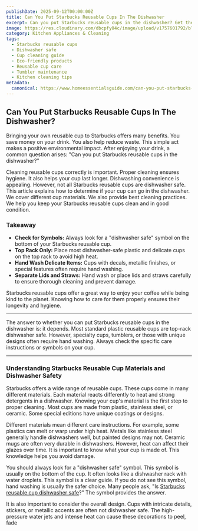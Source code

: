 ```yaml
---
publishDate: 2025-09-12T00:00:00Z
title: Can You Put Starbucks Reusable Cups In The Dishwasher
excerpt: Can you put Starbucks reusable cups in the dishwasher? Get the definitive guide on which cups are dishwasher safe, how to clean them properly, and ensure their longevity.
image: https://res.cloudinary.com/dbcpfy04c/image/upload/v1757601792/blog_image_1757601791_l2wzov.webp
category: Kitchen Appliances & Cleaning
tags:
  - Starbucks reusable cups
  - Dishwasher safe
  - Cup cleaning guide
  - Eco-friendly products
  - Reusable cup care
  - Tumbler maintenance
  - Kitchen cleaning tips
metadata:
  canonical: https://www.homeessentialsguide.com/can-you-put-starbucks-reusable-cups-in-the-dishwasher
---
```


## Can You Put Starbucks Reusable Cups In The Dishwasher?

Bringing your own reusable cup to Starbucks offers many benefits. You save money on your drink. You also help reduce waste. This simple act makes a positive environmental impact. After enjoying your drink, a common question arises: "Can you put Starbucks reusable cups in the dishwasher?"

Cleaning reusable cups correctly is important. Proper cleaning ensures hygiene. It also helps your cup last longer. Dishwashing convenience is appealing. However, not all Starbucks reusable cups are dishwasher safe. This article explains how to determine if your cup can go in the dishwasher. We cover different cup materials. We also provide best cleaning practices. We help you keep your Starbucks reusable cups clean and in good condition.

### Takeaway

*   **Check for Symbols:** Always look for a "dishwasher safe" symbol on the bottom of your Starbucks reusable cup.
*   **Top Rack Only:** Place most dishwasher-safe plastic and delicate cups on the top rack to avoid high heat.
*   **Hand Wash Delicate Items:** Cups with decals, metallic finishes, or special features often require hand washing.
*   **Separate Lids and Straws:** Hand wash or place lids and straws carefully to ensure thorough cleaning and prevent damage.

Starbucks reusable cups offer a great way to enjoy your coffee while being kind to the planet. Knowing how to care for them properly ensures their longevity and hygiene.

---

The answer to whether you can put Starbucks reusable cups in the dishwasher is: it depends. Most standard plastic reusable cups are top-rack dishwasher safe. However, specialty cups, tumblers, or those with unique designs often require hand washing. Always check the specific care instructions or symbols on your cup.

---

### Understanding Starbucks Reusable Cup Materials and Dishwasher Safety

Starbucks offers a wide range of reusable cups. These cups come in many different materials. Each material reacts differently to heat and strong detergents in a dishwasher. Knowing your cup's material is the first step to proper cleaning. Most cups are made from plastic, stainless steel, or ceramic. Some special editions have unique coatings or designs.

Different materials mean different care instructions. For example, some plastics can melt or warp under high heat. Metals like stainless steel generally handle dishwashers well, but painted designs may not. Ceramic mugs are often very durable in dishwashers. However, heat can affect their glazes over time. It is important to know what your cup is made of. This knowledge helps you avoid damage.

You should always look for a "dishwasher safe" symbol. This symbol is usually on the bottom of the cup. It often looks like a dishwasher rack with water droplets. This symbol is a clear guide. If you do not see this symbol, hand washing is usually the safer choice. Many people ask, "Is [Starbucks reusable cup dishwasher safe](https://homeessentialsguide.com/is-starbucks-reusable-cup-dishwasher-safe)?" The symbol provides the answer.

It is also important to consider the overall design. Cups with intricate details, stickers, or metallic accents are often not dishwasher safe. The high-pressure water jets and intense heat can cause these decorations to peel, fade